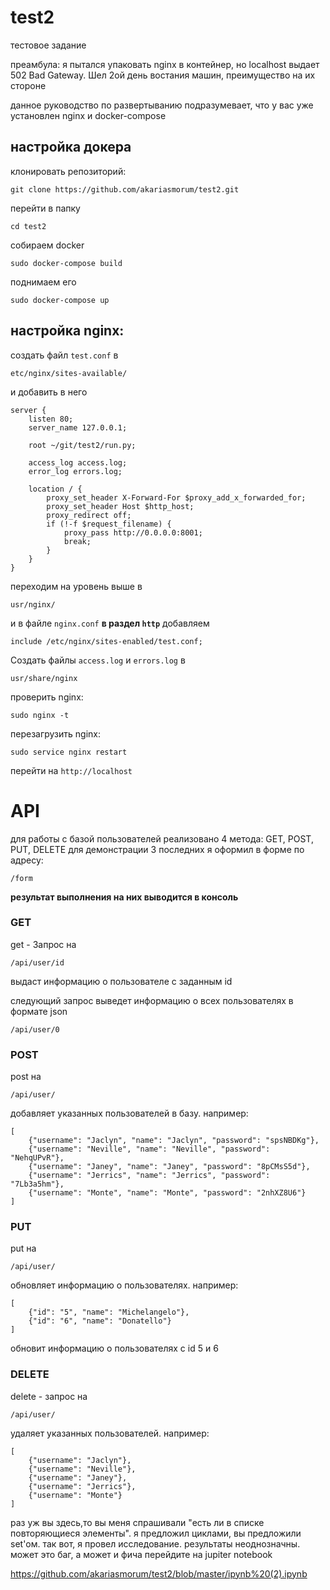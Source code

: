 # test2
тестовое задание

преамбула: я пытался упаковать nginx в контейнер, но localhost выдает 502 Bad Gateway. Шел 2ой день востания машин, преимущество на их стороне 

данное руководство по развертыванию подразумевает, что у вас уже установлен nginx и docker-compose

## настройка докера

клонировать репозиторий:
```
git clone https://github.com/akariasmorum/test2.git
```

перейти в папку
```
cd test2
```

собираем docker
```
sudo docker-compose build
```

поднимаем его
```
sudo docker-compose up
```

## настройка nginx:

создать файл `test.conf` в
```
etc/nginx/sites-available/
```

и добавить в него
```
server {
    listen 80;
    server_name 127.0.0.1;
 
    root ~/git/test2/run.py;
  
    access_log access.log;
    error_log errors.log;

    location / {
        proxy_set_header X-Forward-For $proxy_add_x_forwarded_for;
        proxy_set_header Host $http_host;
        proxy_redirect off;
        if (!-f $request_filename) {
            proxy_pass http://0.0.0.0:8001;
            break;
        }
    }
}
```
переходим на уровень выше в
```
usr/nginx/
```
и в файле `nginx.conf` **в раздел `http`** добавляем

```
include /etc/nginx/sites-enabled/test.conf;
```


Cоздать файлы `access.log` и `errors.log` в
```
usr/share/nginx
```

проверить nginx:
```
sudo nginx -t
```

перезагрузить nginx:
```
sudo service nginx restart
```

перейти на `http://localhost`


# API

для работы с базой пользователей реализовано 4 метода: GET, POST, PUT, DELETE
для демонстрации 3 последних я оформил в форме по адресу:

```
/form 
```
**результат выполнения на них выводится в консоль**

### GET
get - Запрос на 
```
/api/user/id 
```
выдаст информацию о пользователе с заданным id

следующий запрос выведет информацию о всех пользователях в формате json
```
/api/user/0 
```

### POST

post на
```
/api/user/
```
добавляет указанных пользователей в базу. например:
```
[
	{"username": "Jaclyn", "name": "Jaclyn", "password": "spsNBDKg"},
	{"username": "Neville", "name": "Neville", "password": "NehqUPvR"},
	{"username": "Janey", "name": "Janey", "password": "8pCMsS5d"},
	{"username": "Jerrics", "name": "Jerrics", "password": "7Lb3a5hm"},
	{"username": "Monte", "name": "Monte", "password": "2nhXZ8U6"}
]
```
### PUT
put на
```
/api/user/
```
обновляет информацию о пользователях. например:
```
[
	{"id": "5", "name": "Michelangelo"},
	{"id": "6", "name": "Donatello"}
]
```
обновит информацию о пользователях с id 5 и 6

### DELETE
delete - запрос на 
```
/api/user/
```
удаляет указанных пользователей. например:
```
[
	{"username": "Jaclyn"},
	{"username": "Neville"},
	{"username": "Janey"},
	{"username": "Jerrics"},
	{"username": "Monte"}
]
```

раз уж вы здесь,то вы меня спрашивали "есть ли в списке повторяющиеся элементы". я предложил циклами, вы предложили set'ом.
так вот, я провел исследование. результаты неоднозначны. может это баг, а может и фича
перейдите на jupiter notebook

https://github.com/akariasmorum/test2/blob/master/ipynb%20(2).ipynb
